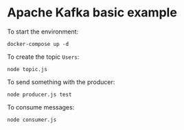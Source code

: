 # Apache Kafka basic example 

To start the environment:

```
docker-compose up -d
```

To create the topic `Users`:

```
node topic.js
```

To send something with the producer:

```
node producer.js test
```

To consume messages:

```
node consumer.js
```
